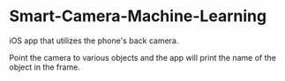 # Smart-Camera-Machine-Learning
iOS app that utilizes the phone's back camera. 

Point the camera to various objects and the app will print the name of the object in the frame.
